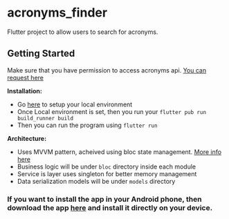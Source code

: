# acronyms_finder

Flutter project to allow users to search for acronyms.

## Getting Started

Make sure that you have permission to access acronyms api. [You can request here](http://www.nactem.ac.uk/software/acromine/rest.html) 

**Installation:**
- Go [here](https://flutter.dev/) to setup your local environment
- Once Local environment is set, then you run your ```flutter pub run build_runner build```
- Then you can run the program using ```flutter run```

**Architecture:**
- Uses MVVM pattern, acheived using bloc state management. [More info here](https://bloclibrary.dev/#/)
- Business logic will be under ```bloc``` directory inside each module
- Service is layer uses singleton for better memory management
- Data serialization models will be under ```models``` directory 

### If you want to install the app in your Android phone, then download the app [here](https://github.com/pravinarr/acronymns_finder/raw/main/apks/app-release.apk) and install it directly on your device.